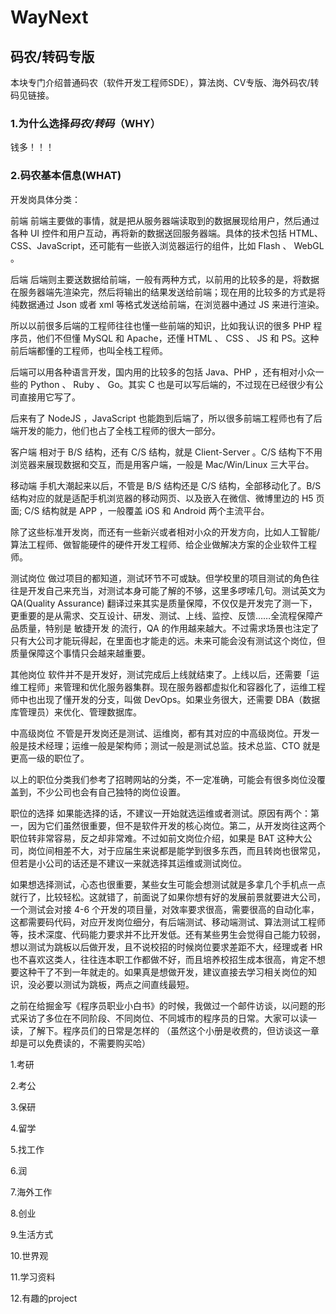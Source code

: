 # WayNext



## 码农/转码专版

本块专门介绍普通码农（软件开发工程师SDE），算法岗、CV专版、海外码农/转码见链接。

### 1.为什么选择*码农/转码*（WHY）

钱多！！！



### 2.码农基本信息(WHAT)


开发岗具体分类：


前端
前端主要做的事情，就是把从服务器端读取到的数据展现给用户，然后通过各种 UI 控件和用户互动，再将新的数据送回服务器端。具体的技术包括 HTML、CSS、JavaScript，还可能有一些嵌入浏览器运行的组件，比如 Flash 、 WebGL 。

后端
后端则主要送数据给前端，一般有两种方式，以前用的比较多的是，将数据在服务器端先渲染完，然后将输出的结果发送给前端；现在用的比较多的方式是将纯数据通过 Json 或者 xml 等格式发送给前端，在浏览器中通过 JS 来进行渲染。

所以以前很多后端的工程师往往也懂一些前端的知识，比如我认识的很多 PHP 程序员，他们不但懂 MySQL 和 Apache，还懂 HTML 、 CSS 、 JS 和 PS。这种前后端都懂的工程师，也叫全栈工程师。

后端可以用各种语言开发，国内用的比较多的包括 Java、PHP ，还有相对小众一些的 Python 、 Ruby 、 Go。其实 C 也是可以写后端的，不过现在已经很少有公司直接用它写了。

后来有了 NodeJS ，JavaScript 也能跑到后端了，所以很多前端工程师也有了后端开发的能力，他们也占了全栈工程师的很大一部分。

客户端
相对于 B/S 结构，还有 C/S 结构，就是 Client-Server 。C/S 结构下不用浏览器来展现数据和交互，而是用客户端，一般是 Mac/Win/Linux 三大平台。

移动端
手机大潮起来以后，不管是 B/S 结构还是 C/S 结构，全部移动化了。B/S 结构对应的就是适配手机浏览器的移动网页、以及嵌入在微信、微博里边的 H5 页面; C/S 结构就是 APP ，一般覆盖 iOS 和 Android 两个主流平台。

除了这些标准开发岗，而还有一些新兴或者相对小众的开发方向，比如人工智能/算法工程师、做智能硬件的硬件开发工程师、给企业做解决方案的企业软件工程师。

测试岗位
做过项目的都知道，测试环节不可或缺。但学校里的项目测试的角色往往是开发自己来充当，对测试本身可能了解的不够，这里多啰嗦几句。测试英文为 QA(Quality Assurance) 翻译过来其实是质量保障，不仅仅是开发完了测一下，更重要的是从需求、交互设计、研发、测试、上线、监控、反馈……全流程保障产品质量，特别是 敏捷开发 的流行，QA 的作用越来越大。不过需求场景也注定了只有大公司才能玩得起，在里面也才能走的远。未来可能会没有测试这个岗位，但质量保障这个事情只会越来越重要。

其他岗位
软件并不是开发好，测试完成后上线就结束了。上线以后，还需要「运维工程师」来管理和优化服务器集群。现在服务器都虚拟化和容器化了，运维工程师中也出现了懂开发的分支，叫做 DevOps。如果业务很大，还需要 DBA（数据库管理员）来优化、管理数据库。

中高级岗位
不管是开发岗还是测试、运维岗，都有其对应的中高级岗位。开发一般是技术经理；运维一般是架构师；测试一般是测试总监。技术总监、CTO 就是更高一级的职位了。

以上的职位分类我们参考了招聘网站的分类，不一定准确，可能会有很多岗位没覆盖到，不少公司也会有自己独特的岗位设置。

职位的选择
如果能选择的话，不建议一开始就选运维或者测试。原因有两个：第一，因为它们虽然很重要，但不是软件开发的核心岗位。第二，从开发岗往这两个职位转非常容易，反之却非常难。不过如前文岗位介绍，如果是 BAT 这种大公司，岗位间相差不大，对于应届生来说都是能学到很多东西，而且转岗也很常见，但若是小公司的话还是不建议一来就选择其运维或测试岗位。

如果想选择测试，心态也很重要，某些女生可能会想测试就是多拿几个手机点一点就行了，比较轻松。这就错了，前面说了如果你想有好的发展前景就要进大公司，一个测试会对接 4-6 个开发的项目量，对效率要求很高，需要很高的自动化率，这都需要码代码，对应开发岗位细分，有后端测试、移动端测试、算法测试工程师等，技术深度、代码能力要求并不比开发低。还有某些男生会觉得自己能力较弱，想以测试为跳板以后做开发，且不说校招的时候岗位要求差距不大，经理或者 HR 也不喜欢这类人，往往连本职工作都做不好，而且培养校招生成本很高，肯定不想要这种干了不到一年就走的。如果真是想做开发，建议直接去学习相关岗位的知识，没必要以测试为跳板，两点之间直线最短。

之前在给掘金写《程序员职业小白书》的时候，我做过一个邮件访谈，以问题的形式采访了多位在不同阶段、不同岗位、不同城市的程序员的日常。大家可以读一读，了解下。程序员们的日常是怎样的 （虽然这个小册是收费的，但访谈这一章却是可以免费读的，不需要购买哈）

1.考研

2.考公

3.保研

4.留学


5.找工作

6.润


7.海外工作

8.创业


9.生活方式


10.世界观

11.学习资料

12.有趣的project


